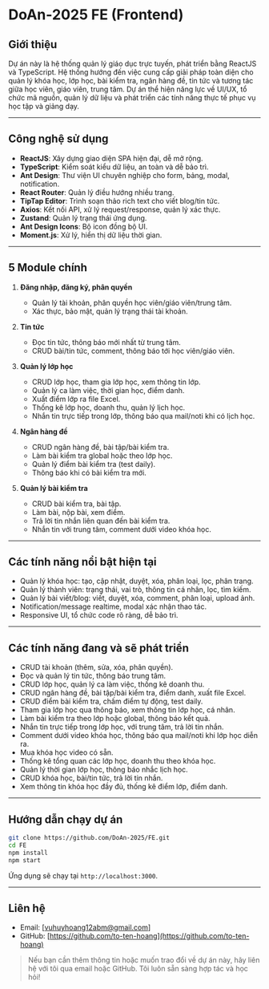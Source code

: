 # DoAn-2025 FE (Frontend)

## Giới thiệu

Dự án này là hệ thống quản lý giáo dục trực tuyến, phát triển bằng ReactJS và TypeScript. Hệ thống hướng đến việc cung cấp giải pháp toàn diện cho quản lý khóa học, lớp học, bài kiểm tra, ngân hàng đề, tin tức và tương tác giữa học viên, giáo viên, trung tâm. Dự án thể hiện năng lực về UI/UX, tổ chức mã nguồn, quản lý dữ liệu và phát triển các tính năng thực tế phục vụ học tập và giảng dạy.

---

## Công nghệ sử dụng

- **ReactJS**: Xây dựng giao diện SPA hiện đại, dễ mở rộng.
- **TypeScript**: Kiểm soát kiểu dữ liệu, an toàn và dễ bảo trì.
- **Ant Design**: Thư viện UI chuyên nghiệp cho form, bảng, modal, notification.
- **React Router**: Quản lý điều hướng nhiều trang.
- **TipTap Editor**: Trình soạn thảo rich text cho viết blog/tin tức.
- **Axios**: Kết nối API, xử lý request/response, quản lý xác thực.
- **Zustand**: Quản lý trạng thái ứng dụng.
- **Ant Design Icons**: Bộ icon đồng bộ UI.
- **Moment.js**: Xử lý, hiển thị dữ liệu thời gian.

---

## 5 Module chính

1. **Đăng nhập, đăng ký, phân quyền**
   - Quản lý tài khoản, phân quyền học viên/giáo viên/trung tâm.
   - Xác thực, bảo mật, quản lý trạng thái tài khoản.

2. **Tin tức**
   - Đọc tin tức, thông báo mới nhất từ trung tâm.
   - CRUD bài/tin tức, comment, thông báo tới học viên/giáo viên.

3. **Quản lý lớp học**
   - CRUD lớp học, tham gia lớp học, xem thông tin lớp.
   - Quản lý ca làm việc, thời gian học, điểm danh.
   - Xuất điểm lớp ra file Excel.
   - Thống kê lớp học, doanh thu, quản lý lịch học.
   - Nhắn tin trực tiếp trong lớp, thông báo qua mail/noti khi có lịch học.

4. **Ngân hàng đề**
   - CRUD ngân hàng đề, bài tập/bài kiểm tra.
   - Làm bài kiểm tra global hoặc theo lớp học.
   - Quản lý điểm bài kiểm tra (test daily).
   - Thông báo khi có bài kiểm tra mới.

5. **Quản lý bài kiểm tra**
   - CRUD bài kiểm tra, bài tập.
   - Làm bài, nộp bài, xem điểm.
   - Trả lời tin nhắn liên quan đến bài kiểm tra.
   - Nhắn tin với trung tâm, comment dưới video khóa học.

---

## Các tính năng nổi bật hiện tại

- Quản lý khóa học: tạo, cập nhật, duyệt, xóa, phân loại, lọc, phân trang.
- Quản lý thành viên: trạng thái, vai trò, thông tin cá nhân, lọc, tìm kiếm.
- Quản lý bài viết/blog: viết, duyệt, xóa, comment, phân loại, upload ảnh.
- Notification/message realtime, modal xác nhận thao tác.
- Responsive UI, tổ chức code rõ ràng, dễ bảo trì.

---

## Các tính năng đang và sẽ phát triển

- CRUD tài khoản (thêm, sửa, xóa, phân quyền).
- Đọc và quản lý tin tức, thông báo trung tâm.
- CRUD lớp học, quản lý ca làm việc, thống kê doanh thu.
- CRUD ngân hàng đề, bài tập/bài kiểm tra, điểm danh, xuất file Excel.
- CRUD điểm bài kiểm tra, chấm điểm tự động, test daily.
- Tham gia lớp học qua thông báo, xem thông tin lớp học, cá nhân.
- Làm bài kiểm tra theo lớp hoặc global, thông báo kết quả.
- Nhắn tin trực tiếp trong lớp học, với trung tâm, trả lời tin nhắn.
- Comment dưới video khóa học, thông báo qua mail/noti khi lớp học diễn ra.
- Mua khóa học video có sẵn.
- Thống kê tổng quan các lớp học, doanh thu theo khóa học.
- Quản lý thời gian lớp học, thông báo nhắc lịch học.
- CRUD khóa học, bài/tin tức, trả lời tin nhắn.
- Xem thông tin khóa học đầy đủ, thống kê điểm lớp, điểm danh.

---


## Hướng dẫn chạy dự án

```bash
git clone https://github.com/DoAn-2025/FE.git
cd FE
npm install
npm start
```
Ứng dụng sẽ chạy tại `http://localhost:3000`.

---

## Liên hệ

- Email: [vuhuyhoang12abm@gmail.com]
- GitHub: [https://github.com/to-ten-hoang](https://github.com/to-ten-hoang)

> Nếu bạn cần thêm thông tin hoặc muốn trao đổi về dự án này, hãy liên hệ với tôi qua email hoặc GitHub. Tôi luôn sẵn sàng hợp tác và học hỏi!
